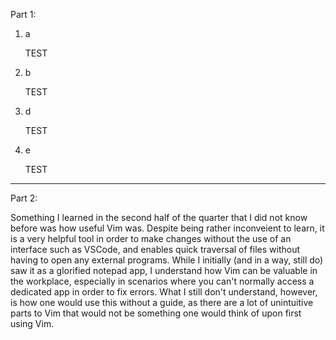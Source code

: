 Part 1:

1. a

   TEST
   
2. b

   TEST
 
3. d

   TEST
   
4. e

   TEST

----------

Part 2:

Something I learned in the second half of the quarter that I did not know before was how useful Vim was. Despite being rather inconveient to learn, it is a very helpful tool in order to make changes without the use of an interface such as VSCode, and enables quick traversal of files without having to open any external programs. While I initially (and in a way, still do) saw it as a glorified notepad app, I understand how Vim can be valuable in the workplace, especially in scenarios where you can't normally access a dedicated app in order to fix errors. What I still don't understand, however, is how one would use this without a guide, as there are a lot of unintuitive parts to Vim that would not be something one would think of upon first using Vim.
